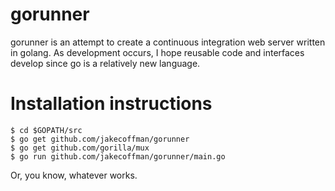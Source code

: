 gorunner
========

gorunner is an attempt to create a continuous integration web server written in golang. As development occurs, I hope reusable code and interfaces develop since go is a relatively new language. 

Installation instructions
=========================

	$ cd $GOPATH/src
	$ go get github.com/jakecoffman/gorunner
	$ go get github.com/gorilla/mux
	$ go run github.com/jakecoffman/gorunner/main.go
	
Or, you know, whatever works. 

